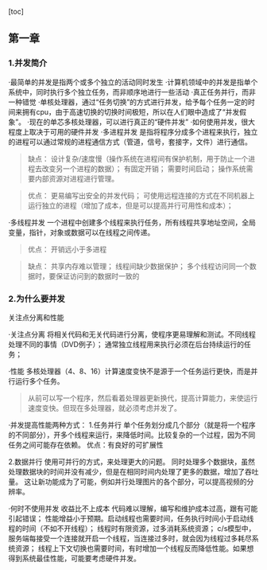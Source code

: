 [toc]
##  第一章
### 1.并发简介
·最简单的并发是指两个或多个独立的活动同时发生
·计算机领域中的并发是指单个系统中，同时执行多个独立任务，而非顺序地进行一些活动
·真正任务并行，而非一种错觉
·单核处理器，通过“任务切换”的方式进行并发，给予每个任务一定的时间来拥有cpu，由于高速切换的切换时间极短，所以在人们眼中造成了“并发假象”。
·现在的单芯多核处理器，可以进行真正的“硬件并发”
·如何使用并发，很大程度上取决于可用的硬件并发
·多进程并发
是指将程序分成多个进程来执行，独立的进程可以通过常规的进程通信方式（管道，信号，套接字，文件）进行通信。

>缺点：
设计复杂/速度慢（操作系统在进程间有保护机制，用于防止一个进程去改变另一个进程的数据）；
有固定开销；
需要时间启动；
操作系统需要内部资源对进程进行管理。

>优点：
更易编写出安全的并发代码；
可使用远程连接的方式在不同机器上运行独立的进程（增加了成本，但是可以提高并行可用性和成本）；

·多线程并发
一个进程中创建多个线程来执行任务，所有线程共享地址空间，全局变量，指针，对象或数据可以在线程之间传递。

>优点：
开销远小于多进程

>缺点：
共享内存难以管理；
线程间缺少数据保护；
多个线程访问同一个数据时，要保证访问到的数据时一致的

### 2.为什么要并发
关注点分离和性能

·关注点分离
将相关代码和无关代码进行分离，使程序更易理解和测试。不同线程处理不同的事情（DVD例子）；
通常独立线程用来执行必须在后台持续运行的任务；

·性能
多核处理器（4、8、16）计算速度变快不是源于一个任务运行更快，而是并行运行多个任务。
>从前可以写一个程序，然后看着处理器更新换代，提高计算能力，来使运行速度变快。但现在多处理器，就必须考虑并发了。

·并发提高性能两种方式：
1.任务并行
单个任务划分成几个部分（就是将一个程序的不同部分），开多个线程来运行，来降低时间。比较复杂的一个过程，因为不同任务之间可能存在依赖。
优点：有良好的可扩展性

2.数据并行
使用可并行的方式，来处理更大的问题。
同时处理多个数据块，虽然处理数据块的时间并没有减少，但是在相同时间内处理了更多的数据，增加了吞吐量。
这让新功能成为了可能，例如并行处理图片的各个部分，可以提高视频的分辨率。

·何时不使用并发
收益比不上成本
代码难以理解，编写和维护成本过高，跟有可能引起错误；
性能增益小于预期。启动线程也需要时间，任务执行时间小于启动线程的时间（不如不开线程）；
线程时有限资源，过多消耗系统资源；
c/s模型中，服务端每接受一个连接就开启一个线程，当连接过多时，就会因为线程过多耗尽系统资源；
线程上下文切换也需要时间，有时增加一个线程反而降低性能。如果想得到系统最佳性能，可能要考虑硬件并发。





